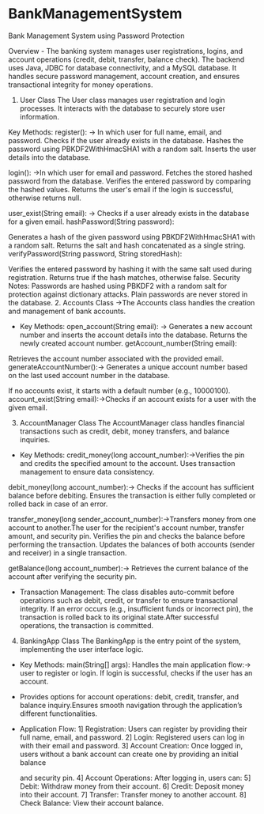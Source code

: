 # BankManagementSystem
Bank Management System using Password Protection

Overview -
The banking system manages user registrations, logins, and account operations (credit, debit, transfer, balance check). The backend uses Java, JDBC for database connectivity, and a MySQL database. It handles secure password management, account creation, and ensures transactional integrity for money operations.


1. User Class
The User class manages user registration and login processes. It interacts with the database to securely store user information.

Key Methods:
register(): -> In which  user for full name, email, and password.
Checks if the user already exists in the database.
Hashes the password using PBKDF2WithHmacSHA1 with a random salt.
Inserts the user details into the database.

login(): ->In which user for email and password.
Fetches the stored hashed password from the database.
Verifies the entered password by comparing the hashed values.
Returns the user's email if the login is successful, otherwise returns null.


user_exist(String email): -> Checks if a user already exists in the database for a given email.
hashPassword(String password):

Generates a hash of the given password using PBKDF2WithHmacSHA1 with a random salt.
Returns the salt and hash concatenated as a single string.
verifyPassword(String password, String storedHash):

Verifies the entered password by hashing it with the same salt used during registration.
Returns true if the hash matches, otherwise false.
Security Notes:
Passwords are hashed using PBKDF2 with a random salt for protection against dictionary attacks.
Plain passwords are never stored in the database.
2. Accounts Class
->The Accounts class handles the creation and management of bank accounts.

* Key Methods:
open_account(String email): -> Generates a new account number and inserts the account details into the database.
Returns the newly created account number.
getAccount_number(String email):

Retrieves the account number associated with the provided email.
generateAccountNumber():-> Generates a unique account number based on the last used account number in the database.

If no accounts exist, it starts with a default number (e.g., 10000100).
account_exist(String email):->Checks if an account exists for a user with the given email.

3. AccountManager Class
The AccountManager class handles financial transactions such as credit, debit, money transfers, and balance inquiries.

* Key Methods:
credit_money(long account_number):->Verifies the pin and credits the specified amount to the account.
Uses transaction management to ensure data consistency.


debit_money(long account_number):-> Checks if the account has sufficient balance before debiting.
Ensures the transaction is either fully completed or rolled back in case of an error.

transfer_money(long sender_account_number):->Transfers money from one account to another.The user for the recipient's account number, transfer amount, and security pin.
Verifies the pin and checks the balance before performing the transaction.
Updates the balances of both accounts (sender and receiver) in a single transaction.

getBalance(long account_number):-> Retrieves the current balance of the account after verifying the security pin.

* Transaction Management:
The class disables auto-commit before operations such as debit, credit, or transfer to ensure transactional integrity.
If an error occurs (e.g., insufficient funds or incorrect pin), the transaction is rolled back to its original state.After successful operations, the transaction is committed.

4. BankingApp Class
The BankingApp is the entry point of the system, implementing the user interface logic.

* Key Methods:
main(String[] args):
Handles the main application flow:-> user to register or login.
If login is successful, checks if the user has an account.

* Provides options for account operations: debit, credit, transfer, and balance inquiry.Ensures smooth navigation through the application’s different functionalities.

* Application Flow:
1] Registration: Users can register by providing their full name, email, and password.
2] Login: Registered users can log in with their email and password.
3] Account Creation: Once logged in, users without a bank account can create one by providing an initial balance 

    and security pin.
4] Account Operations: After logging in, users can:
5] Debit: Withdraw money from their account.
6] Credit: Deposit money into their account.
7] Transfer: Transfer money to another account.
8] Check Balance: View their account balance.
